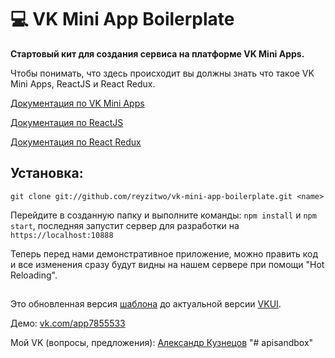 # 💻 VK Mini App Boilerplate
**Стартовый кит для создания сервиса на платформе VK Mini Apps.**

Чтобы понимать, что здесь происходит вы должны знать что такое VK Mini Apps,  ReactJS и React Redux.

[Документация по VK Mini Apps](https://vk.com/dev/vk_apps_docs)

[Документация по ReactJS](https://ru.reactjs.org/docs/getting-started.html)

[Документация по React Redux](https://rajdee.gitbooks.io/redux-in-russian/content/)

## Установка:
`git clone git://github.com/reyzitwo/vk-mini-app-boilerplate.git <name>`

Перейдите в созданную папку и выполните команды: `npm install` и `npm start`, последняя запустит сервер для разработки на `https://localhost:10888`

Теперь перед нами демонстративное приложение, можно править код и все изменения сразу будут видны на нашем сервере при помощи "Hot Reloading".

##

Это обновленная версия [шаблона](https://github.com/iSa1vatore/vk-mini-app-boilerplate) до актуальной версии [VKUI](https://github.com/VKCOM/VKUI).

Демо: [vk.com/app7855533](https://vk.com/app7855533)

Мой VK (вопросы, предложения): [Александр Кузнецов](https://vk.me/reyzitwo)
"# apisandbox" 

